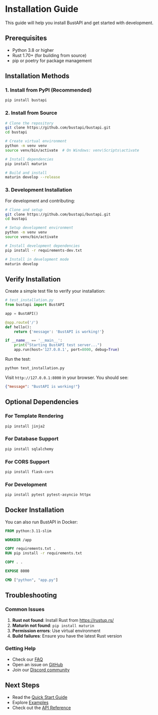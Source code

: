 # Installation Guide

This guide will help you install BustAPI and get started with development.

## Prerequisites

- Python 3.8 or higher
- Rust 1.70+ (for building from source)
- pip or poetry for package management

## Installation Methods

### 1. Install from PyPI (Recommended)

```bash
pip install bustapi
```

### 2. Install from Source

```bash
# Clone the repository
git clone https://github.com/bustapi/bustapi.git
cd bustapi

# Create virtual environment
python -m venv venv
source venv/bin/activate  # On Windows: venv\Scripts\activate

# Install dependencies
pip install maturin

# Build and install
maturin develop --release
```

### 3. Development Installation

For development and contributing:

```bash
# Clone and setup
git clone https://github.com/bustapi/bustapi.git
cd bustapi

# Setup development environment
python -m venv venv
source venv/bin/activate

# Install development dependencies
pip install -r requirements-dev.txt

# Install in development mode
maturin develop
```

## Verify Installation

Create a simple test file to verify your installation:

```python
# test_installation.py
from bustapi import BustAPI

app = BustAPI()

@app.route('/')
def hello():
    return {'message': 'BustAPI is working!'}

if __name__ == '__main__':
    print("Starting BustAPI test server...")
    app.run(host='127.0.0.1', port=8000, debug=True)
```

Run the test:

```bash
python test_installation.py
```

Visit `http://127.0.0.1:8000` in your browser. You should see:

```json
{"message": "BustAPI is working!"}
```

## Optional Dependencies

### For Template Rendering

```bash
pip install jinja2
```

### For Database Support

```bash
pip install sqlalchemy
```

### For CORS Support

```bash
pip install flask-cors
```

### For Development

```bash
pip install pytest pytest-asyncio httpx
```

## Docker Installation

You can also run BustAPI in Docker:

```dockerfile
FROM python:3.11-slim

WORKDIR /app

COPY requirements.txt .
RUN pip install -r requirements.txt

COPY . .

EXPOSE 8000

CMD ["python", "app.py"]
```

## Troubleshooting

### Common Issues

1. **Rust not found**: Install Rust from https://rustup.rs/
2. **Maturin not found**: `pip install maturin`
3. **Permission errors**: Use virtual environment
4. **Build failures**: Ensure you have the latest Rust version

### Getting Help

- Check our [FAQ](faq.md)
- Open an issue on [GitHub](https://github.com/bustapi/bustapi/issues)
- Join our [Discord community](https://discord.gg/bustapi)

## Next Steps

- Read the [Quick Start Guide](quickstart.md)
- Explore [Examples](../examples/)
- Check out the [API Reference](api-reference.md)
